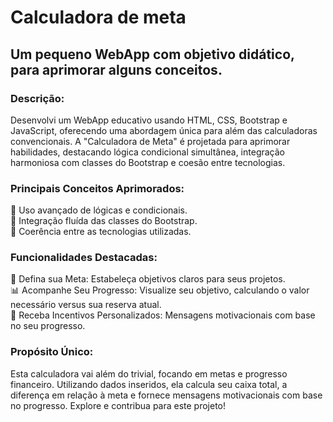 # Calculadora de meta
## Um pequeno WebApp com objetivo didático, para aprimorar alguns conceitos.
### Descrição:
Desenvolvi um WebApp educativo usando HTML, CSS, Bootstrap e JavaScript, oferecendo uma abordagem única para além das calculadoras convencionais. A "Calculadora de Meta" é projetada para aprimorar habilidades, destacando lógica condicional simultânea, integração harmoniosa com classes do Bootstrap e coesão entre tecnologias.

### Principais Conceitos Aprimorados:

🧠 Uso avançado de lógicas e condicionais.<br>
🎨 Integração fluída das classes do Bootstrap.<br>
🤝 Coerência entre as tecnologias utilizadas.<br>

### Funcionalidades Destacadas:

🎯 Defina sua Meta: Estabeleça objetivos claros para seus projetos.<br>
📊 Acompanhe Seu Progresso: Visualize seu objetivo, calculando o valor necessário versus sua reserva atual.<br>
💬 Receba Incentivos Personalizados: Mensagens motivacionais com base no seu progresso.<br>

### Propósito Único:
Esta calculadora vai além do trivial, focando em metas e progresso financeiro. Utilizando dados inseridos, ela calcula seu caixa total, a diferença em relação à meta e fornece mensagens motivacionais com base no progresso.
Explore e contribua para este projeto!
